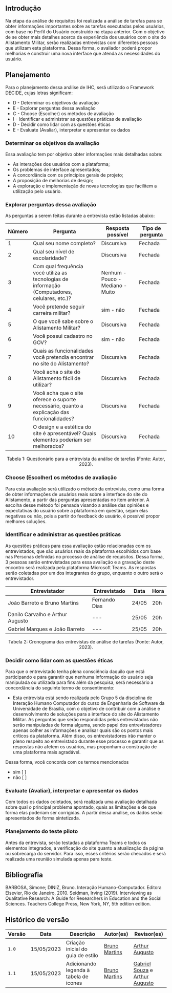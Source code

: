 ## Introdução

Na etapa da análise de requisitos foi realizada a análise de tarefas para se obter informações importantes sobre as tarefas executadas pelos usuários, com base no Perfil do Usuário construído na etapa anterior. Com o objetivo de se obter mais detalhes acerca da experiência dos usuários com o site do Alistamento Militar, serão realizadas entrevistas com diferentes pessoas que utilizam esta plataforma. Dessa forma, o avaliador poderá propor melhorias e construir uma nova interface que atenda as necessidades do usuário.

## Planejamento

Para o planejamento dessa análise de IHC, será utilizado o Framework DECIDE, cujas letras significam:

+ D - Determinar os objetivos da avaliação
+ E - Explorar perguntas dessa avaliação
+ C - Choose (Escolher) os métodos de avaliação
+ I - Identificar e administrar as questões práticas de avaliação
+ D - Decidir como lidar com as questões éticas
+ E - Evaluate (Avaliar), interpretar e apresentar os dados


### Determinar os objetivos da avaliação


Essa avaliação tem por objetivo obter informações mais detalhadas sobre: 

+ As interações dos usuários com a plataforma;
+ Os problemas de interface apresentados;
+ A concordância com os príncipios gerais de projeto;
+ A proposição de melhorias de design;
+ A exploração e implementação de novas tecnologias que facilitem a utilização pelo usuário.

### Explorar perguntas dessa avaliação

As perguntas a serem feitas durante a entrevista estão listadas abaixo:

| Número | Pergunta | Resposta possível | Tipo de pergunta
| ---- | ---- | ---- | ---- |
| 1 | Qual seu nome completo? | Discursiva | Fechada
| 2 | Qual seu nível de escolaridade? | Discursiva | Fechada
| 3 | Com qual frequência você utiliza as tecnologias de informação (Computadores, celulares, etc.)? | Nenhum - Pouco - Mediano - Muito | Fechada
| 4 | Você pretende seguir carreira militar? | sim - não | Fechada
| 5 | O que você sabe sobre o Alistamento Militar? | Discursiva | Fechada
| 6 | Você possui cadastro no GOV? | sim - não | Fechada
| 7 | Quais as funcionalidades você pretendia encontrar no site do Alistamento? | Discursiva | Fechada
| 8 | Você acha o site do Alistamento fácil de utilizar? | Discursiva | Fechada
| 9 | Você acha que o site oferece o suporte necessário, quanto a explicação das funcionalidades? | Discursiva | Fechada
| 10 | O design e a estética do site é apresentável? Quais elementos poderiam ser melhorados? | Discursiva | Fechada

<div style="text-align: center">
<p> Tabela 1: Questionário para a entrevista da análise de tarefas (Fonte: Autor, 2023).</p>
</div>


### Choose (Escolher) os métodos de avaliação

Para esta avaliação será utilizado o método da entrevista, como uma forma de obter informações de usuários reais sobre a interface do site do Alistamento, a partir das perguntas apresentadas no item anterior. A escolha desse método foi pensada visando a análise das opiniões e expectativas do usuário sobre a plataforma em questão, sejam elas negativas ou não, pois a partir do feedback do usuário, é possível propor melhores soluções.

### Identificar e administrar as questões práticas

As questões práticas para essa avaliação estão relacionadas com os entrevistados, que são usuários reais da plataforma escolhidos com base nas Personas definidas no processo de análise de requisitos. Dessa forma,  3 pessoas serão entrevistadas para essa avaliação e a gravação deste encontro será realizada pela plataforma Microsoft Teams. As respostas serão coletadas por um dos integrantes do grupo, enquanto o outro será o entrevistador.

|Entrevistador | Entrevistado | Data | Hora 
| ---- | ---- | ---- | ----
| João Barreto e Bruno Martins | Fernando Dias | 24/05 | 20h
| Danilo Carvalho e Arthur Augusto | --- | 25/05 | 20h
| Gabriel Marques e João Barreto | --- | 25/05 | 20h
<div style="text-align: center">
<p> Tabela 2: Cronograma das entrevistas de análise de tarefas (Fonte: Autor, 2023).</p>
</div>


### Decidir como lidar com as questões éticas

Para que o entrevistado tenha plena consciência daquilo que está participando e para garantir que nenhuma informação do usuário seja manipulada ou utilizada para fins além da pesquisa, será necessário a concordância do seguinte termo de consentimento:

* Esta entrevista está sendo realizada pelo Grupo 5 da disciplina de Interação Humano Computador do curso de Engenharia de Software   da Universidade de Brasília, com o objetivo de contribuir com a análise e desenvolvimento de soluções para a interface do site do Alistamento Militar. As perguntas que serão respondidas pelos entrevistados não serão manipuladas de forma alguma, sendo papel dos entrevistadores apenas colher as informações e analisar quais são os pontos mais críticos da plataforma. Além disso, os entrevistadores irão manter o pleno respeito ao entrevistado durante esse processo e garantir que as respostas não afetem os usuários, mas proponham a construção de uma plataforma mais agradável.

Dessa forma, você concorda com os termos mencionados

- sim [ ]
- não [ ]

### Evaluate (Avaliar), interpretar e apresentar os dados

Com todos os dados coletados, será realizada uma avaliação detalhada sobre qual o principal problema apontado, quais as limitações e de que forma elas poderiam ser corrigidas. A partir dessa análise, os dados serão apresentados de forma sintetizada.

### Planejamento do teste piloto

Antes da entrevista, serão testadas a plataforma Teams e todos os elementos integrados, a verificação do site quanto a atualização da página ou sobrecarga do servidor. Para isso, esses critérios serão checados e será realizada uma reunião simulada apenas para teste.

## Bibliografia

BARBOSA, Simone; DINIZ, Bruno. Interação Humano-Computador. Editora Elsevier, Rio de Janeiro, 2010.
Seidman, Irving (2019). Interviewing as Qualitative Research: A Guide for Researchers in Education and the Social Sciences. Teachers College Press, New York, NY, 5th edition edition.

## Histórico de versão
| Versão | Data | Descrição | Autor(es) | Revisor(es) |
| --- | --- | --- | --- | --- |
|  `1.0`   | 15/05/2023 | Criação inicial do guia de estilo | [Bruno Martins](https://github.com/gitbmvb) | [Arthur Augusto](https://github.com/arthur-augusto) |
|  `1.1`   | 15/05/2023 | Adicionando legenda à tabela de ícones | [Bruno Martins](https://github.com/gitbmvb) | [Gabriel Souza](https://github.com/GabrielMS00) e [Arthur Augusto](https://github.com/arthur-augusto) |

